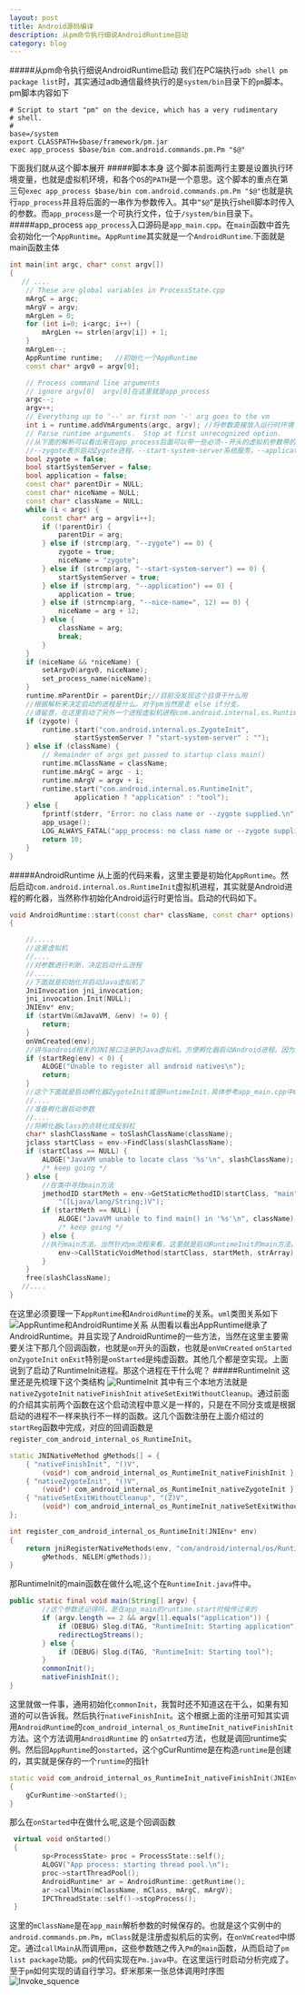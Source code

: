 ```yaml
---
layout: post
title: Android源码编译
description: 从pm命令执行细说AndroidRuntime启动
category: blog
---
```

#####从pm命令执行细说AndroidRuntime启动
我们在PC端执行`adb shell pm package list`时，其实通过adb通信最终执行的是`system/bin`目录下的`pm`脚本。pm脚本内容如下
```
# Script to start "pm" on the device, which has a very rudimentary
# shell.
#
base=/system
export CLASSPATH=$base/framework/pm.jar
exec app_process $base/bin com.android.commands.pm.Pm "$@"
```
下面我们就从这个脚本展开
#####脚本本身
这个脚本前面两行主要是设置执行环境变量，也就是虚拟机环境，和各个`OS`的`PATH`是一个意思。这个脚本的重点在第三句`exec app_process $base/bin com.android.commands.pm.Pm "$@"`也就是执行`app_process`并且将后面的一串作为参数传入。其中`“$@”`是执行shell脚本时传入的参数。而`app_process`是一个可执行文件，位于`/system/bin`目录下。
#####app\_process
`app_process`入口源码是`app_main.cpp`。在`main`函数中首先会初始化一个`AppRuntime`。`AppRuntime`其实就是一个`AndroidRuntime`.下面就是main函数主体

```cpp
int main(int argc, char* const argv[])
{
   // ....
    // These are global variables in ProcessState.cpp
    mArgC = argc;
    mArgV = argv;
    mArgLen = 0;
    for (int i=0; i<argc; i++) {
        mArgLen += strlen(argv[i]) + 1;
    }
    mArgLen--;
    AppRuntime runtime;   //初始化一个AppRuntime
    const char* argv0 = argv[0];

    // Process command line arguments
    // ignore argv[0]  argv[0]在这里就是app_process
    argc--;
    argv++;
    // Everything up to '--' or first non '-' arg goes to the vm
    int i = runtime.addVmArguments(argc, argv); //将参数直接放入运行时环境
    // Parse runtime arguments.  Stop at first unrecognized option.
    //从下面的解析可以看出来在app_process后面可以带一些必须--开头的虚拟机参数带的参数主要是
    //--zygote表示启动Zygote进程，--start-system-server系统服务，--application应用，--nice-name进程名称。然后没有--第一个参数是parentDir,对应到pm启动脚本就是/system/bin.第二个从参数是虚拟机要启动的包名也就是com.android.commands.pm.Pm
    bool zygote = false;
    bool startSystemServer = false;
    bool application = false;
    const char* parentDir = NULL;
    const char* niceName = NULL;
    const char* className = NULL;
    while (i < argc) {
        const char* arg = argv[i++];
        if (!parentDir) {
            parentDir = arg;
        } else if (strcmp(arg, "--zygote") == 0) {
            zygote = true;
            niceName = "zygote";
        } else if (strcmp(arg, "--start-system-server") == 0) {
            startSystemServer = true;
        } else if (strcmp(arg, "--application") == 0) {
            application = true;
        } else if (strncmp(arg, "--nice-name=", 12) == 0) {
            niceName = arg + 12;
        } else {
            className = arg;
            break;
        }
    }
    if (niceName && *niceName) {
        setArgv0(argv0, niceName);
        set_process_name(niceName);
    }
    runtime.mParentDir = parentDir;//目前没发现这个目录干什么用
    //根据解析来决定启动的进程是什么。对于pm当然是走 else if分支。
    //请留意，在这里启动了另外一个进程虚拟机进程com.android.internal.os.RuntimeInit.
    if (zygote) {
        runtime.start("com.android.internal.os.ZygoteInit",
                startSystemServer ? "start-system-server" : "");
    } else if (className) {
        // Remainder of args get passed to startup class main()
        runtime.mClassName = className;
        runtime.mArgC = argc - i;
        runtime.mArgV = argv + i;
        runtime.start("com.android.internal.os.RuntimeInit",
                application ? "application" : "tool");
    } else {
        fprintf(stderr, "Error: no class name or --zygote supplied.\n");
        app_usage();
        LOG_ALWAYS_FATAL("app_process: no class name or --zygote supplied.");
        return 10;
    }
}
```
#####AndroidRuntime
从上面的代码来看，这里主要是初始化`AppRuntime`。然后启动`com.android.internal.os.RuntimeInit`虚拟机进程，其实就是Android进程的孵化器，当然称作初始化Android运行时更恰当。启动的代码如下。
```cpp
void AndroidRuntime::start(const char* className, const char* options)
{

	//.....
    //这里虚拟机
    //....
    //对参数进行判断，决定启动什么进程
    //.....
    //下面就是初始化并启动Java虚拟机了
    JniInvocation jni_invocation;
    jni_invocation.Init(NULL);
    JNIEnv* env;
    if (startVm(&mJavaVM, &env) != 0) {
        return;
    }
    onVmCreated(env);
   	//讲与android相关的JNI接口注册到Java虚拟机。方便孵化器启动Android进程。因为孵化器需要使用到Android自己需要的JNI接口。这里科一看下startReg实现，我就不详述了。里面主要使用到了一个gRegJNI数组，这个数组是一个函数指针，和每个android底层需要注册JNI的类对应。通过循环这个数组执行指针函数进行注册。
    if (startReg(env) < 0) {
        ALOGE("Unable to register all android natives\n");
        return;
    }
	//这个下面就是启动孵化器ZygoteInit或是RuntimeInit.具体参考app_main.cpp中main函数结尾启动部分。
    //....
    //准备孵化器启动参数
    //....
	//将孵化器class的点转化成反斜杠
    char* slashClassName = toSlashClassName(className);
    jclass startClass = env->FindClass(slashClassName);
    if (startClass == NULL) {
        ALOGE("JavaVM unable to locate class '%s'\n", slashClassName);
        /* keep going */
    } else {
        //在类中寻找main方法
        jmethodID startMeth = env->GetStaticMethodID(startClass, "main",
            "([Ljava/lang/String;)V");
        if (startMeth == NULL) {
            ALOGE("JavaVM unable to find main() in '%s'\n", className);
            /* keep going */
        } else {
        //执行main方法。当然针对pm流程来看，这里就是启动RuntimeInit的main方法。
            env->CallStaticVoidMethod(startClass, startMeth, strArray);
        }
    }
    free(slashClassName);
   //....
}
```
在这里必须要理一下`AppRuntime`和`AndroidRuntime`的关系。`uml`类图关系如下
![AppRuntime和AndroidRuntime关系](../../images/androidruntime/AndroidRuntime.png "Title")
从图看以看出AppRuntime继承了AndroidRuntime。并且实现了AndroidRuntime的一些方法，当然在这里主要需要关注下那几个回调函数，也就是`on`开头的函数，也就是`onVmCreated` `onStarted` `onZygoteInit` `onExit`特别是`onStarted`是纯虚函数。其他几个都是空实现。上面说到了启动了RuntimeInit进程。那这个进程在干什么呢？
#####RuntimeInit
这里还是先梳理下这个类结构
![RuntimeInit](../../images/androidruntime/RuntimeInit.png "Title")
其中有三个本地方法就是`nativeZygoteInit` `nativeFinishInit` `ativeSetExitWithoutCleanup`。通过前面的介绍其实前两个函数在这个启动流程中意义是一样的，只是在不同分支或是根据启动的进程不一样来执行不一样的函数。这几个函数注册在上面介绍过的`startReg`函数中完成，对应的回调函数是`register_com_android_internal_os_RuntimeInit`。
```cpp
static JNINativeMethod gMethods[] = {
    { "nativeFinishInit", "()V",
        (void*) com_android_internal_os_RuntimeInit_nativeFinishInit },
    { "nativeZygoteInit", "()V",
        (void*) com_android_internal_os_RuntimeInit_nativeZygoteInit },
    { "nativeSetExitWithoutCleanup", "(Z)V",
        (void*) com_android_internal_os_RuntimeInit_nativeSetExitWithoutCleanup },
};

int register_com_android_internal_os_RuntimeInit(JNIEnv* env)
{
    return jniRegisterNativeMethods(env, "com/android/internal/os/RuntimeInit",
        gMethods, NELEM(gMethods));
}
```
那RuntimeInit的main函数在做什么呢,这个在`RuntimeInit.java`件中。

```java
public static final void main(String[] argv) {
		//这个参数还记得吗，是在app_main的runtime.start时候传过来的
        if (argv.length == 2 && argv[1].equals("application")) {
            if (DEBUG) Slog.d(TAG, "RuntimeInit: Starting application");
            redirectLogStreams();
        } else {
            if (DEBUG) Slog.d(TAG, "RuntimeInit: Starting tool");
        }
        commonInit();
        nativeFinishInit();
}
```
这里就做一件事，通用初始化`commonInit`，我暂时还不知道这在干么，如果有知道的可以告诉我。然后执行`nativeFinishInit`。这个根据上面的注册可知其实调用`AndroidRuntime`的`com_android_internal_os_RuntimeInit_nativeFinishInit`方法。这个方法调用`AndroidRuntime` 的 `onSatrted`方法，也就是调回runtime实例。然后回`AppRuntime`的`onstarted`，这个gCurRuntime是在构造`runtime`是创建的，其实就是保存的一个`runtime`的指针
```cpp
static void com_android_internal_os_RuntimeInit_nativeFinishInit(JNIEnv* env, jobject clazz)
{
    gCurRuntime->onStarted();
}
```
那么在`onStarted`中在做什么呢,这是个回调函数

```cpp
 virtual void onStarted()
 {
        sp<ProcessState> proc = ProcessState::self();
        ALOGV("App process: starting thread pool.\n");
        proc->startThreadPool();
        AndroidRuntime* ar = AndroidRuntime::getRuntime();
        ar->callMain(mClassName, mClass, mArgC, mArgV);
        IPCThreadState::self()->stopProcess();
 }
```
这里的`mClassName`是在`app_main`解析参数的时候保存的。也就是这个实例中的`android.commands.pm.Pm`，`mClass`就是注册虚拟机后的实例，在`onVmCreated`中绑定。通过`callMain`从而调用`pm`，这些参数随之传入`Pm`的`main`函数，从而启动了`pm list package`功能。`pm`的代码实现在`Pm.java`中。在这里运行时启动分析完成了。至于`pm`如何实现的请自行学习。虾米那来一张总体调用时序图
![Invoke_squence](../../images/androidruntime/invoke_sq.png "Title")